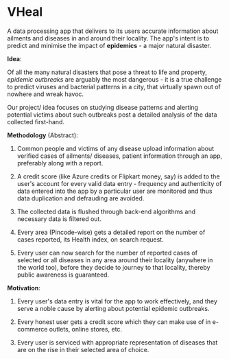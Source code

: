 # VHeal

A data processing app that delivers to its users accurate information about ailments and diseases in and around their locality. The app's intent is to predict and minimise the impact of <b>epidemics</b> - a major natural disaster.

<b>Idea</b>:

Of all the many natural disasters that pose a threat to life and property, <i>epidemic outbreaks</i> are arguably the most dangerous - it is a true challenge to predict viruses and bacterial patterns in a city, that virtually spawn out of nowhere and wreak havoc.

Our project/ idea focuses on studying disease patterns and alerting potential victims about such outbreaks post a detailed analysis of the data collected first-hand.

<b>Methodology</b> (Abstract):

1. Common people and victims of any disease upload information about verified cases of ailments/ diseases, patient information through an app, preferably along with a report.

2. A credit score (like Azure credits or Flipkart money, say) is added to the user's account for every valid data entry - frequency and authenticity of data entered into the app by a particular user are monitored and thus data duplication and defrauding are avoided.

3. The collected data is flushed through back-end algorithms and necessary data is filtered out.

4. Every area (Pincode-wise) gets a detailed report on the number of cases reported, its Health index, on search request.

5. Every user can now search for the number of reported cases of selected or all diseases in any area around their locality (anywhere in the world too), before they decide to journey to that locality, thereby public awareness is guaranteed.

<b>Motivation</b>:

1. Every user's data entry is vital for the app to work effectively, and they serve a noble cause by alerting about potential epidemic outbreaks.

2. Every honest user gets a credit score which they can make use of in e-commerce outlets, online stores, etc.

3. Every user is serviced with appropriate representation of diseases that are on the rise in their selected area of choice.
